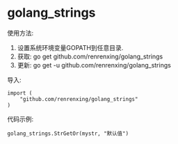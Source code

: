 # golang_strings

使用方法:

1.  设置系统环境变量GOPATH到任意目录.
2.  获取: go get github.com/renrenxing/golang_strings
3.  更新: go get -u github.com/renrenxing/golang_strings

导入:

    import (
        "github.com/renrenxing/golang_strings"
    )

代码示例:

    golang_strings.StrGetOr(mystr, "默认值")




